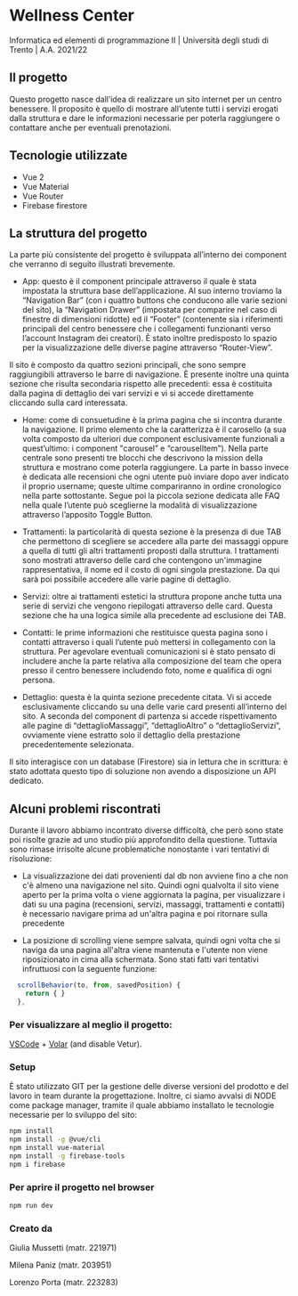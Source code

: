 # Wellness Center
Informatica ed elementi di programmazione II  | Università degli studi di Trento | A.A. 2021/22



## Il progetto
Questo progetto nasce dall’idea di realizzare un sito internet per un centro benessere.
Il proposito è quello di mostrare all’utente tutti i servizi erogati dalla struttura e dare le informazioni necessarie per poterla raggiungere o contattare anche per eventuali prenotazioni.

## Tecnologie utilizzate
* Vue 2
* Vue Material
* Vue Router
* Firebase firestore

## La struttura del progetto
La parte più consistente del progetto è sviluppata all’interno dei component che verranno di seguito illustrati brevemente.

* App: questo è il component principale attraverso il quale è stata impostata la struttura base dell’applicazione.
Al suo interno troviamo la “Navigation Bar” (con i quattro buttons che conducono alle varie sezioni del sito), la “Navigation Drawer” (impostata per comparire nel caso di finestre di dimensioni ridotte) ed il “Footer” (contenente sia i riferimenti principali del centro benessere che i collegamenti funzionanti verso l’account Instagram dei creatori).
È stato inoltre predisposto lo spazio per la visualizzazione delle diverse pagine attraverso “Router-View”.

Il sito è composto da quattro sezioni principali, che sono sempre raggiungibili attraverso le barre di navigazione.
È presente inoltre una quinta sezione che risulta secondaria rispetto alle precedenti:  essa è costituita dalla pagina di dettaglio dei vari servizi e vi si accede direttamente cliccando sulla card interessata.

* Home: come di consuetudine è la prima pagina che si incontra durante la navigazione.
Il primo elemento che la caratterizza è il carosello (a sua volta composto da ulteriori due component esclusivamente funzionali a quest’ultimo: i component "carousel” e “carouselItem”). Nella parte centrale sono presenti tre blocchi che descrivono la mission della struttura e mostrano come poterla raggiungere. La parte in basso invece è dedicata alle recensioni che ogni utente può inviare dopo aver indicato il proprio username; queste ultime compariranno in ordine cronologico nella parte sottostante. Segue poi la piccola sezione dedicata alle FAQ nella quale l’utente può sceglierne la modalità di visualizzazione attraverso l’apposito Toggle Button.

* Trattamenti: la particolarità di questa sezione è la presenza di due TAB che permettono di scegliere se accedere alla parte dei massaggi oppure a quella di tutti gli altri trattamenti proposti dalla struttura. I trattamenti sono mostrati attraverso delle card che contengono un'immagine rappresentativa, il nome ed il costo di ogni singola prestazione.
Da qui sarà poi possibile accedere alle varie pagine di dettaglio.

* Servizi: oltre ai trattamenti estetici la struttura propone anche tutta una serie di servizi che vengono riepilogati attraverso delle card.
Questa sezione che ha una logica simile alla precedente ad esclusione dei TAB.

* Contatti: le prime informazioni che restituisce questa pagina sono i contatti attraverso i quali l’utente può mettersi in collegamento con la struttura.
Per agevolare eventuali comunicazioni si è stato pensato di includere anche la parte relativa alla composizione del team che opera presso il centro benessere includendo foto, nome e qualifica di ogni persona.

* Dettaglio: questa è la quinta sezione precedente citata. Vi si accede esclusivamente cliccando su una delle varie card presenti all’interno del sito. A seconda del component di partenza si accede rispettivamento alle pagine di “dettaglioMassaggi”, “dettaglioAltro” o “dettaglioServizi”, ovviamente viene estratto solo il dettaglio della prestazione precedentemente selezionata.

Il sito interagisce con un database (Firestore) sia in lettura che in scrittura: è stato adottata questo tipo di soluzione non avendo a disposizione un API dedicato.

## Alcuni problemi riscontrati
Durante il lavoro abbiamo incontrato diverse difficoltà, che però sono state poi risolte grazie ad uno studio più approfondito della questione. Tuttavia sono rimase irrisolte alcune problematiche nonostante i vari tentativi di risoluzione:

* La visualizzazione dei dati provenienti dal db non avviene fino a che non c'è almeno una navigazione nel sito. Quindi ogni qualvolta il sito viene aperto per la prima volta o viene aggiornata la pagina, per visualizzare i dati su una pagina (recensioni, servizi, massaggi, trattamenti e contatti) è necessario navigare prima ad un'altra pagina e poi ritornare sulla precedente

* La posizione di scrolling viene sempre salvata, quindi ogni volta che si naviga da una pagina all'altra viene mantenuta e l'utente non viene riposizionato in cima alla schermata. Sono stati fatti vari tentativi infruttuosi con la seguente funzione:
```javascript
  scrollBehavior(to, from, savedPosition) {
    return { }
  },
  ```

### Per visualizzare al meglio il progetto:

[VSCode](https://code.visualstudio.com/) + [Volar](https://marketplace.visualstudio.com/items?itemName=johnsoncodehk.volar) (and disable Vetur).


### Setup
È stato utilizzato GIT per la gestione delle diverse versioni del prodotto e del lavoro in team durante la progettazione. Inoltre, ci siamo avvalsi di NODE come package manager, tramite il quale abbiamo installato le tecnologie necessarie per lo sviluppo del sito:

```sh
npm install
npm install -g @vue/cli
npm install vue-material
npm install -g firebase-tools
npm i firebase
```

### Per aprire il progetto nel browser

```sh
npm run dev
```

### Creato da
Giulia Mussetti (matr. 221971)

Milena Paniz (matr. 203951)

Lorenzo Porta (matr. 223283)